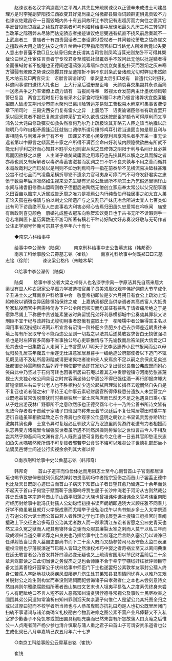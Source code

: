 <!-- { "loadSidebar": true } -->
　　赵谏议者名汉字鸿逵嘉兴之平湖人其先世宋疏属谏议以正德辛未成进士司建昌理方是时李宪副梦阳按江西欲变其好鬼尚巫之俗檄郡县毁淫词顾群吏惧鬼责毁不力也谏议佐建昌守一日而毁城内外十有五祠故盱江书院记有志超厉而力向往之褒其它平反督役账贷戡乱之续载在郡乘者可考也擢拜给事中居谏垣最久凡历三科三转官时当改革之际宿弊未尽除而怙宠骄恣者接迹谏议绝愆弼违有抗直不挠风前后奏疏不一上武庙者三　世庙者十有四责回话者二奉诏逮狱受杖者一其间若论箫敬之怙终崔文之擅政谷大用之请乞扶安之传升凿凿中窍至指斥同官紏□当路尤人所难后竟以失要人意出参晋藩不数□且乞骸骨归矣史氏谓其当司言则凤鸣当葆光则龙卧不可得其槩哉论曰世之仕宦任言责者宁专攻君身至城狐社鼠辄敛手不敢问此无他以批逆鳞者得全而罹蜮射者不旋踵也正德间逆瑾鸱张流毒缙绅亦岌岌矣虽旋扑灭而烈熖之灰未寒方骎骎有燎原之势谏议能撄其锋至遭摧折不惧不东封条武备诸疏尤切时弊见未然颇见木纳云及□两宫灾尘　诏献言讽谕详切　孝安皇太后引□发有　旨遣代公时摄礼科遮同事谓曰送终大礼也日　上大行皇后谥册羣臣睹　天颜哀喜交集岂其永诀而简一送愿共争之乃率诸僚上疏力请有　旨报闻寻奉　敕视太仓发前两主计墨状顽风顿警巳复监　两宫工程时复行各省采木公家食时稔知蜀□木故乃极言诸弊状宜委廉能招商人破虚又荆州沙市商木聚也巳离川险转运差易就工曹税易木解京可集事省费便章下所司时　三殿灾西安门复有雷火之异　上震恐下　诏责谕诸臣修省有疏宜罢开采以回天意者不报巳复疏言调停采矿宜可久欲责成抚按部臣岁额令可得厚利而又享鸿名公大诧曰修政弭灾如救头然奈何乃尔乃上疏极论其非略云人臣之谊当纳牖以启聪明乃今昨自相矛盾逢迎迁就借口调停所谓月攘邻鸡耳引君当道固当如是耶且利与害相随名与利难并世宁有不亏　国课又不累小民受厚利且享鸿名者乎开采一事无论远者第以中原言之倾富民十家之产所得不满百金命曰好利哉内顾隐微欲曲有所就不能无利乎利之好而心知其不韪乎众也则密从臾之显修饰之阴阳于利与名间计且必兼焉而因欲移之以便　人主嗟乎难矣哉庸医之用毒药也先挟其所以解之之具而解之者亦毒也则又有解解者以毒济毒蓄害滋甚而犹词之曰不尔不良夫孰与不用之善而循其本曷故哉利之而巳矣以是利则不如勿利焉呜呼一指在前泰华不见横流易决砥柱甚难公宫不过七品而气凌鼎足横折耶铓不遗余力官可夷身可瘴而气不可夺发舒君实之忠愤于数百年后凛凛然如生视来衮先生疑有光矣公赴谪所不能其土乃乞假还里徜徉山水间与诸耆旧修香山盟暇则教子侄俶后进陶然无倦创立家庙奉太常公以父兄配享置义田百亩以赡宗人近属或告乏周之唯力是视焉公内行纯备伯母独居事之如太宜人弟正论夭孤在襁褓请与伯以剌史公所遗产与之又割巳产妹氏冶舍所进太宜人七箸类如此有司下访虽绝不及人曲直事若大利害必倾心告焉归田虽久忠爱常在吟咏闻　庙堂有新政则喜见颜色　册婚礼成整衣冠东向称贺欢饮竟日也于古书无所不读暇则手一卷若堪舆医卜星历筭数无不游习所著有稿若干种诗好陶文好苏奏议好敬与无苟作者公讳正学别号怀鹿可宗其字也卒年六十有七 

　　◆南京六科给事中 

　　给事中李公濴传（陆粲） 
　　南京刑科给事中史公鲁墓志铭（韩邦奇） 
　　南京工科给事殷公云霄墓志铭（崔铣） 
　　南京礼科给事中剑溪郑□□云墓志铭（徐阶） 
　　谏议梁公格传（朱睦木挈） 

　　○给事中李公濴传（陆粲） 

　　陆粲 
　　给事中李公者大梁之祥符人也名濴字宗禹一字原洁其先自燕来居大梁世有显人称衣冠家公早孤力学被选校官弟子员美须眉仪观丰伟好倜傥大节举成化辛丑进士久之拜南京户科给事中会　敬皇帝初即位是岁六月朔日有食公上疏劝上饬躬修政以销弭变异因陈慎始保终之戒　上嘉纳焉都民当供杂调者其高赀富人大抵贵势家私役而官中百需特倚办下户公令所司核实而均其征有挟私于请者痛斥绝之于是宿弊尽蠲上下称便中贵钱能素饕诐时典留钥兄弟奸利暴横都城中公奏劾其罪状又论刑臣不宜干纪与政辞指尤峻切用事者怒俄有盗取土于　孝陵壖中者公廉得其主名以闻用事者因指擿以诬罔非所宜言有诏镌一阶补肥乡丞肥乡小邑去京师差近朝贵往来境上每有所发取守令不能距违公至则一切裁之以法其后遂莫敢妄求皆白无挠彼强项丞也是时左降官多简傲不省事独公尽心吏职推情与下先谕教而后笞法民大信爱之□恐其去也一日集数百人走阙下上书言愿从□明天子乞李丞惠养小民书报闻而公以母忧归矣孔居丧年纔五十余遂无仕进意家居旦暮手一编绝迹公府部使者以下造门不辄见既见语不及私所居湫隘或请更诸爽垲者谢曰先人安焉余不足以嗣之余保此足矣巡抚都御史孙需陶琰先后列荐于朝使郡守丞即其家劝之复出譬说良苦公弗应既而拊心笑曰此中乃坚过于石何可转也因署所居曰石庵以着其志中贵廖镗镇守河南势张甚蔑视士大夫独心敬公间具召之时宾客满坐待公举酒公不得巳强往酒一再行即据席睡大鼾镗惭顾左右曰李公老人也不胜桮杓矣少选公起拭目理髯长揖径去镗惘然自失自是不复召也论者儗之宋广平待王毛仲事云素轻财居官所得俸禄悉分遗族人未尝营立产业既老益贫常饭脱粟犹时时弗继独居一室土床苇席而巳然无不足之色遇良日乘小车从子姓出游茂林广野靡所不之意欣然乐也正德癸酉年七十一乃终公善书所诗文皆有思致今存者若干首藏于家陆子曰班固书称朱云着节汉廷后不复仕常居鄠田时乘牛车游衍自适虽宰相欲延致之东合弗屑也余观李公仕盛明之朝钦上书显讥贵势亦矫矫壮激矣其谪也非　士意令异时复起必且驯致大官乃泯迹里闾优游终老遭有力者相援而执志弗变方诸槐里令屈强哀世者虽所遇不同然风操则髣髴似之世恒言古今人不相及岂其然乎抑吾闻马文渊有言凡人既贵当使可复贱也今之仕者一日去其官即愁沮丧志如鱼失水喁喁然死所谓不可复贱者邪若李公食贫不悔可以难矣公子世德礼部郎坐小法谪吴邑博士间述公行实视余余列其大者以传 

　　○南京刑科给事中史公鲁墓志铭（韩邦奇） 

　　韩邦奇 
　　首山子道丰而位俭体达而用阻志士至今心恻昔首山子官南都居谏垣也竭节致忠伸志就列侃侃然弹射勿畏高明巧中者指宗室伤之而首山子罢葢正德中也比及天日既朗心迹巳白而首山子病天下知首山子者日望其愈乃留连二十余年而竟不起天于首山子何饶于赋而靳于施邪呜呼贾生屈于长沙仲淹老于河汾从古则然哉公姓史氏讳鲁字宗道号首山子山西平阳蒲之大族也曾祖讳仲谦祖讳全义官考讳臣南阳府经历封给事中妣冯氏封孺人公幼聪悟初授书读声朗朗即通晓大义顾庄雅不同羣儿好学不倦虽暑且就灯火学既成章而尤精举子业弘治戊午以尚书魁乡多士入太学祭酒方石谢公校六馆士而公首曰若人者性理之学也正德戊辰登进士授镇江府推官时羣阉擅政上下交征吏治多苟且公治其尤者数人而一郡肃清江东讼者皆愿之公曰史青天也然又决久冤之狱而人祀其惠寝怀金之谢而众服其廉裂太宰之剌而人莫干以私三年而政成颂兴当道交章论荐之曰良吏也乃擢给事中比当权瑾之后言路久塞公乃以谏诤巳任弹射皆当世贵人葢自吏部尚书而下二十余人既而又劾参赞司马及守备太监曰表里擅权淫朋也宁藩宸濠逆节巳萌人皆知之然濠权术巧中婴之者奇祸立至又以离间典重在廷无敢言者公乃首发其奸曰濠必变无疑也又上疏请省国用以节民财葢前后二十余章刘驾部读之曰此切当世之务俊杰之见也会师臣不合于幸宁宁嗾稔奸枉状评师臣守备太监素善稔奸因窜公于状曰给事中师臣门下士也遂罢归公素敦孝友事封公孺人终身仁若孺人卒卧地枕块感疾风湿痿痹几伤生处其弟知县君周情同忧喜人以难乃又艰关脱封公之难生则构堂而奉没则建祠而祀尝诲诸子曰孝弟者仁之本也未尝刻意诗文然自典则尔雅绝腐脱俗所著者首山集曰文艺末也人坦夷平易弘人之度素优终身未尝与人有睚眦绝口不言人短不较人恶高知州瀹贪狠悖德寻常视公及事败士民尽欲害之圜围其弟公问遗如常瀹祈曰知州罪则滔天矣柰妻子何惟仁人是望公允其托图全归之或以过厚曰犯而不校学者所当师也与人恭虽卑贱亦抗礼曰均是人也初公既里居闭门扫轨不事请谒与诸弟商确义礼校勘古今物我进修之图公素不营产业凡俸薪又不入私室岁少歉妻子不免饥寒或鬻田圃具粗粝充膓而巳然未尝有所怨故蒲人曰贞庵之后惟公一人贞庵者蒲产杨少参也清介慎取与蒲人重之君子曰首山子可谓安贫乐道者也公生成化癸巳八月卒嘉靖己亥五月年六十七岁 

　　○南京工科给事殷公云霄墓志铭（崔铣） 

　　崔铣 
